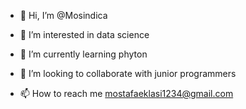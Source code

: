 - 👋 Hi, I’m @Mosindica
- 👀 I’m interested in data science
- 🌱 I’m currently learning phyton
- 💞️ I’m looking to collaborate with junior programmers

- 📫 How to reach me mostafaeklasi1234@gmail.com

<!---
Mosindica/Mosindica is a ✨ special ✨ repository because its `README.md` (this file) appears on your GitHub profile.
You can click the Preview link to take a look at your changes.
--->
